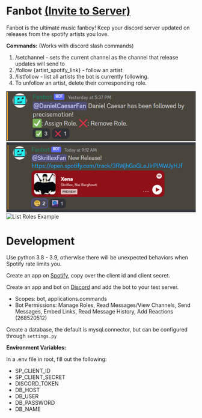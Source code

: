 # Fanbot **[(Invite to Server)](https://discord.com/api/oauth2/authorize?client_id=885000888131915799&permissions=34628258880&scope=bot%20applications.commands)**
Fanbot is the ultimate music fanboy! Keep your discord server updated on releases from the spotify artists you love.   

**Commands:** (Works with discord slash commands)
1. /setchannel - sets the current channel as the channel that release updates will send to
2. /follow {artist_spotify_link} - follow an artist
3. /listfollow - list all artists the bot is currently following.
4. To unfollow an artist, delete their corresponding role.

![Follow Example](https://github.com/andrewkassab/fanbot/blob/main/followexample.png?raw=true)
![Notification Example](https://github.com/andrewkassab/fanbot/blob/main/notification_example.png?raw=true)
![List Roles Example](https://github.com/andrewkassab/fanbot/blob/main/listrolesexample?raw=true)

# Development

Use python 3.8 - 3.9, otherwise there will be unexpected behaviors when Spotify rate limits you.

Create an app on [Spotify](https://developer.spotify.com/dashboard/applications), copy over the client id and client secret.  

Create an app and bot on [Discord](https://discord.com/developers/applications) and add the bot to your test server.  
- Scopes: bot, applications.commands  
- Bot Permissions:  Manage Roles, Read Messages/View Channels, Send Messages, Embed Links, Read Message History, Add Reactions (268520512)

Create a database, the default is mysql.connector, but can be configured through `settings.py`

**Environment Variables:**  
 
 In a .env file in root, fill out the following:
- SP_CLIENT_ID
- SP_CLIENT_SECRET
- DISCORD_TOKEN
- DB_HOST
- DB_USER
- DB_PASSWORD
- DB_NAME
